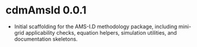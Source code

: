 # cdmAmsId 0.0.1

* Initial scaffolding for the AMS-I.D methodology package, including mini-grid
  applicability checks, equation helpers, simulation utilities, and documentation skeletons.
